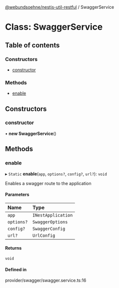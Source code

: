 [@webundsoehne/nestjs-util-restful](../README.md) / SwaggerService

# Class: SwaggerService

## Table of contents

### Constructors

- [constructor](SwaggerService.md#constructor)

### Methods

- [enable](SwaggerService.md#enable)

## Constructors

### constructor

• **new SwaggerService**()

## Methods

### enable

▸ `Static` **enable**(`app`, `options?`, `config?`, `url?`): `void`

Enables a swagger route to the application

#### Parameters

| Name | Type |
| :------ | :------ |
| `app` | `INestApplication` |
| `options?` | `SwaggerOptions` |
| `config?` | `SwaggerConfig` |
| `url?` | `UrlConfig` |

#### Returns

`void`

#### Defined in

provider/swagger/swagger.service.ts:16
